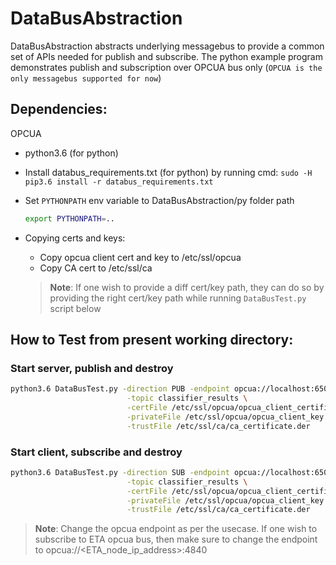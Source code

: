 # DataBusAbstraction
DataBusAbstraction abstracts underlying messagebus to provide a common set of APIs needed for publish and subscribe.
The python example program demonstrates publish and subscription over OPCUA bus only (`OPCUA is the only messagebus supported for now`)

## Dependencies:
OPCUA
  * python3.6 (for python)
  * Install databus_requirements.txt (for python) by running cmd: `sudo -H pip3.6 install -r databus_requirements.txt`
  * Set `PYTHONPATH` env variable to DataBusAbstraction/py folder path
    ```sh
    export PYTHONPATH=..
    ```
  * Copying certs and keys:
    * Copy opcua client cert and key to /etc/ssl/opcua
    * Copy CA cert to /etc/ssl/ca

    > **Note**: If one wish to provide a diff cert/key path, they can do so by providing the right cert/key path while running `DataBusTest.py` script below

## How to Test from present working directory:

### Start server, publish and destroy

  ```sh
  python3.6 DataBusTest.py -direction PUB -endpoint opcua://localhost:65003 -ns StreamManager \
                            -topic classifier_results \
                            -certFile /etc/ssl/opcua/opcua_client_certificate.der \
                            -privateFile /etc/ssl/opcua/opcua_client_key.der \
                            -trustFile /etc/ssl/ca/ca_certificate.der
  ```

### Start client, subscribe and destroy

  ```sh
  python3.6 DataBusTest.py -direction SUB -endpoint opcua://localhost:65003 -ns StreamManager \
                            -topic classifier_results \
                            -certFile /etc/ssl/opcua/opcua_client_certificate.der \
                            -privateFile /etc/ssl/opcua/opcua_client_key.der \
                            -trustFile /etc/ssl/ca/ca_certificate.der
  ```

> **Note**: Change the opcua endpoint as per the usecase. If one wish to subscribe to ETA opcua bus, then make sure to change the endpoint to
>           opcua://<ETA_node_ip_address>:4840